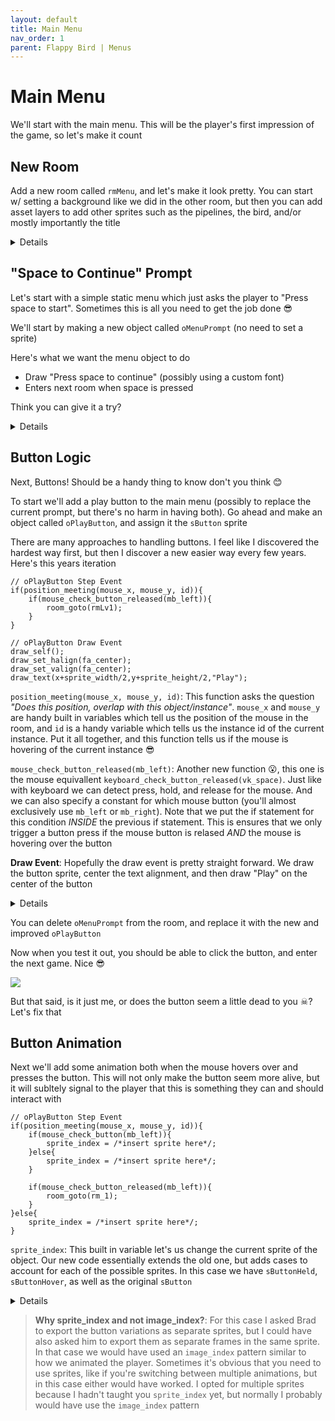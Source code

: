```yaml
---
layout: default
title: Main Menu
nav_order: 1
parent: Flappy Bird | Menus
---
```


# Main Menu

We'll start with the main menu. This will be the player's first impression of the game, so let's make it count

## New Room

Add a new room called ``rmMenu``, and let's make it look pretty. You can start w/ setting a background like we did in the other room, but then you can add asset layers to add other sprites such as the pipelines, the bird, and/or mostly importantly the title

<details data-summary="Setup the room to look pretty" markdown="1">
Here's what I came up with

![](../../images/flappy_bird/intro_menu.png)

</details>

## "Space to Continue" Prompt

Let's start with a simple static menu which just asks the player to "Press space to start". Sometimes this is all you need to get the job done 😎

We'll start by making a new object called ``oMenuPrompt`` (no need to set a sprite)

Here's what we want the menu object to do
 * Draw "Press space to continue" (possibly using a custom font)
 * Enters next room when space is pressed

Think you can give it a try?

<details data-summary="Can you setup oMenu object?" markdown="1">

I added a new font named ``fMenuPrompt`` **TODO** insert font and size here. Then I added the code as follows

```
// oMenu Step Event
if(keyboard_check_pressed(vk_space)){
    room_goto_next();
}

// oMenu Draw Event
draw_set_font(fMenuPrompt);
draw_set_halign(fa_center);
draw_set_valign(fa_center);
draw_set_color(c_white);
draw_text(x, y, "Press Space to continue")
```

Then this just goes to next room when you press space, and also draws the message to the screen using the new font and central alignment

How cool is it that I can give an assignment with so many lines of code and you all just know how to do it! I'm so proud 😭

Add it to the room and it should look like this

![](../../images/flappy_bird/intro_menu_with_text.png)

</details>

## Button Logic

Next, Buttons! Should be a handy thing to know don't you think 😊

To start we'll add a play button to the main menu (possibly to replace the current prompt, but there's no harm in having both). Go ahead and make an object called ``oPlayButton``, and assign it the ``sButton`` sprite

There are many approaches to handling buttons. I feel like I discovered the hardest way first, but then I discover a new easier way every few years. Here's this years iteration

```
// oPlayButton Step Event
if(position_meeting(mouse_x, mouse_y, id)){
    if(mouse_check_button_released(mb_left)){
    	room_goto(rmLv1);
	}
}

// oPlayButton Draw Event
draw_self();
draw_set_halign(fa_center);
draw_set_valign(fa_center);
draw_text(x+sprite_width/2,y+sprite_height/2,"Play");
```

``position_meeting(mouse_x, mouse_y, id)``: This function asks the question *"Does this position, overlap with this object/instance"*. ``mouse_x`` and ``mouse_y`` are handy built in variables which tell us the position of the mouse in the room, and ``id`` is a handy variable which tells us the instance id of the current instance. Put it all together, and this function tells us if the mouse is hovering of the current instance 😎

``mouse_check_button_released(mb_left)``: Another new function 😮, this one is the mouse equivallent ``keyboard_check_button_released(vk_space)``. Just like with keyboard we can detect press, hold, and release for the mouse. And we can also specify a constant for which mouse button (you'll almost exclusively use ``mb_left`` or ``mb_right``). Note that we put the if statement for this condition *INSIDE* the previous if statement. This is ensures that we only trigger a button press if the mouse button is relased *AND* the mouse is hovering over the button

**Draw Event**: Hopefully the draw event is pretty straight forward. We draw the button sprite, center the text alignment, and then draw "Play" on the center of the button

<details data-summary="Why released, and not pressed or held?" markdown="1">

I usually trigger my buttons on release, but I suppose pressed would work as well (held would just be weird). The nice thing about release, is people can press the button and then drag away before release if they change their mind

Although, the current logic has some weirdness where someone could press outside the button, then drag into the button and release. More complete logic would check that they both press and release on the button, but this is fine for now

Another nice thing about release is it gives us an opportunity to make the button animate/respond to the press rather than immediately performing an action
</details>

You can delete ``oMenuPrompt`` from the room, and replace it with the new and improved ``oPlayButton``

Now when you test it out, you should be able to click the button, and enter the next game. Nice 😎

![](../../images/flappy_bird/intro_menu_button_no_animate.gif)

But that said, is it just me, or does the button seem a little dead to you ☠? Let's fix that

## Button Animation

Next we'll add some animation both when the mouse hovers over and presses the button. This will not only make the button seem more alive, but it will subltely signal to the player that this is something they can and should interact with

```
// oPlayButton Step Event
if(position_meeting(mouse_x, mouse_y, id)){
	if(mouse_check_button(mb_left)){
		sprite_index = /*insert sprite here*/;
    }else{
        sprite_index = /*insert sprite here*/;
    }

    if(mouse_check_button_released(mb_left)){
		room_goto(rm_1);
	}
}else{
	sprite_index = /*insert sprite here*/;
}
```

``sprite_index``: This built in variable let's us change the current sprite of the object. Our new code essentially extends the old one, but adds cases to account for each of the possible sprites. In this case we have ``sButtonHeld``, ``sButtonHover``, as well as the original ``sButton``

<details data-summary="See all the /*insert sprite here*/ comments? Try replacing them with the correct sprite" markdown="1">
Here's the updated code

```
// oPlayButton Step Event
if(position_meeting(mouse_x, mouse_y, id)){
	if(mouse_check_button(mb_left)){
		sprite_index = sButtonHeld;
    }else{
        sprite_index = sButtonHover;
    }

    if(mouse_check_button_released(mb_left)){
		room_goto(rm_1);
	}
}else{
	sprite_index = sButton;
}
```

Let's go through each of them

``sButtonHeld``: This line will only be trigger if the mouse is positioned over the button, and the mouse button is held down (``mouse_check_button()`` is true for every frame that the mouse button is held down), so that's when we want it to have the held down sprite. Conversely, if the mouse isn't on the button, or if the mouse isn't held down, we definitely don't want this sprite

``sButtonHover``: This signals that we're passively hovering over the button, so it's triggers when the mouse is positioned over the button, but the mouse button isn't held down (``else`` meaning the mouse button isn't held down)

``sButton``: We want this to be the default sprite, when the mouse isn't interacting with the button at all, so if the mouse isn't positioned on the button, we use this sprite. Note that we don't care whether the mouse button is pressed or not for this case

When you test this out the button should animate in response to your mouse 😁

![](../../images/flappy_bird/intro_menu_button_with_animation.gif)
</details>

> **Why sprite_index and not image_index?**: For this case I asked Brad to export the button variations as separate sprites, but I could have also asked him to export them as separate frames in the same sprite. In that case we would have used an ``image_index`` pattern similar to how we animated the player. Sometimes it's obvious that you need to use sprites, like if you're switching between multiple animations, but in this case either would have worked. I opted for multiple sprites because I hadn't taught you ``sprite_index`` yet, but normally I probably would have use the ``image_index`` pattern
